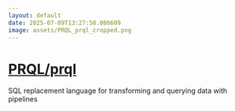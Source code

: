 ```yaml
---
layout: default
date: 2025-07-09T13:27:58.086609
image: assets/PRQL_prql_cropped.png
---
```


# [PRQL/prql](https://github.com/PRQL/prql)

SQL replacement language for transforming and querying data with pipelines
